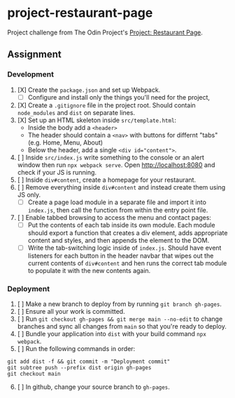 # project-restaurant-page

Project challenge from The Odin Project's [Project: Restaurant Page](https://www.theodinproject.com/lessons/node-path-javascript-restaurant-page).

## Assignment

### Development

1. [X] Create the ```package.json``` and set up Webpack.
    * [ ] Configure and install only the things you'll need for the project,
2. [X] Create a ```.gitignore``` file in the project root. Should contain ```node_modules``` and ```dist``` on separate lines.
3. [X] Set up an HTML skeleton inside ```src/template.html```:
    * Inside the body add a ```<header>```
    * The header should contain a ```<nav>``` with buttons for differnt "tabs" (e.g. Home, Menu, About)
    * Below the header, add a single ```<div id="content">```.
4. [ ] Inside ```src/index.js``` write something to the console or an alert window then run ```npx webpack serve```. Open [http://localhost:8080](http://localhost:8080) and check if your JS is running.
5. [ ] Inside ```div#content```, create a homepage for your restaurant.
6. [ ] Remove everything inside ```div#content``` and instead create them using JS only.
    * [ ] Create a page load module in a separate file and import it into ```index.js```, then call the function from within the entry point file.
7. [ ] Enable tabbed browsing to access the menu and contact pages:
    * [ ] Put the contents of each tab inside its own module. Each module should export a function that creates a div element, adds appropriate content and styles, and then appends the element to the DOM.
    * [ ] Write the tab-switching logic inside of ```index.js```. Should have event listeners for each button in the header navbar that wipes out the current contents of ```div#content``` and hen runs the correct tab module to populate it with the new contents again.

### Deployment

1. [ ] Make a new branch to deploy from by running ```git branch gh-pages```.
2. [ ] Ensure all your work is committed.
3. [ ] Run ```git checkout gh-pages && git merge main --no-edit``` to change branches and sync all changes from ```main``` so that you're ready to deploy.
4. [ ] Bundle your application into ```dist``` with your build command ```npx webpack```.
5. [ ] Run the following commands in order:

```
git add dist -f && git commit -m "Deployment commit"
git subtree push --prefix dist origin gh-pages
git checkout main
```

6. [ ] In github, change your source branch to ```gh-pages```.